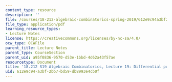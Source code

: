```yaml
---
content_type: resource
description: ''
file: /courses/18-212-algebraic-combinatorics-spring-2019/612e9c94a3bf2bb7bd59db8993e4cb0f_MIT18_212S19_lec19.pdf
file_type: application/pdf
learning_resource_types:
- Lecture Notes
license: https://creativecommons.org/licenses/by-nc-sa/4.0/
ocw_type: OCWFile
parent_title: Lecture Notes
parent_type: CourseSection
parent_uid: a95f0836-9570-d53e-1bbd-4d62a43f57ae
resourcetype: Document
title: '18.212 S19 Algebraic Combinatorics, Lecture 19: Differential posets and more'
uid: 612e9c94-a3bf-2bb7-bd59-db8993e4cb0f
---
```

